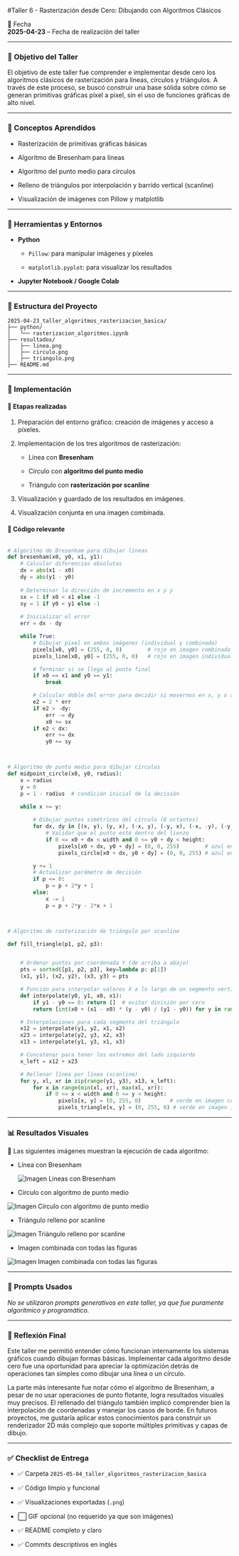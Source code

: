 #Taller 6 - Rasterización desde Cero: Dibujando con Algoritmos Clásicos

📅 Fecha  
**2025-04-23** – Fecha de realización del taller

----------

### 🎯 Objetivo del Taller

El objetivo de este taller fue comprender e implementar desde cero los algoritmos clásicos de rasterización para líneas, círculos y triángulos. A través de este proceso, se buscó construir una base sólida sobre cómo se generan primitivas gráficas píxel a píxel, sin el uso de funciones gráficas de alto nivel.

----------

### 🧠 Conceptos Aprendidos

-   Rasterización de primitivas gráficas básicas
    
-   Algoritmo de Bresenham para líneas
    
-   Algoritmo del punto medio para círculos
    
-   Relleno de triángulos por interpolación y barrido vertical (scanline)
    
-   Visualización de imágenes con Pillow y matplotlib
    

----------

### 🔧 Herramientas y Entornos

-   **Python**
    
    -   `Pillow`: para manipular imágenes y píxeles
        
    -   `matplotlib.pyplot`: para visualizar los resultados
        
-   **Jupyter Notebook / Google Colab**
    

----------

### 📁 Estructura del Proyecto
```
2025-04-23_taller_algoritmos_rasterizacion_basica/
├── python/
│   └── rasterizacion_algoritmos.ipynb
├── resultados/
│   ├── linea.png
│   ├── circulo.png
│   ├── triangulo.png
├── README.md
```

----------

### 🧪 Implementación

#### 🔹 Etapas realizadas

1.  Preparación del entorno gráfico: creación de imágenes y acceso a píxeles.
    
2.  Implementación de los tres algoritmos de rasterización:
    
    -   Línea con **Bresenham**
        
    -   Círculo con **algoritmo del punto medio**
        
    -   Triángulo con **rasterización por scanline**
        
3.  Visualización y guardado de los resultados en imágenes.
    
4.  Visualización conjunta en una imagen combinada.
    

#### 🔹 Código relevante
``` python

# Algoritmo de Bresenham para dibujar líneas
def bresenham(x0, y0, x1, y1):
    # Calcular diferencias absolutas
    dx = abs(x1 - x0)
    dy = abs(y1 - y0)
    
    # Determinar la dirección de incremento en x y y
    sx = 1 if x0 < x1 else -1
    sy = 1 if y0 < y1 else -1
    
    # Inicializar el error
    err = dx - dy

    while True:
        # Dibujar píxel en ambas imágenes (individual y combinada)
        pixels[x0, y0] = (255, 0, 0)        # rojo en imagen combinada
        pixels_line[x0, y0] = (255, 0, 0)   # rojo en imagen individual

        # Terminar si se llega al punto final
        if x0 == x1 and y0 == y1:
            break

        # Calcular doble del error para decidir si movernos en x, y o ambos
        e2 = 2 * err
        if e2 > -dy:
            err -= dy
            x0 += sx
        if e2 < dx:
            err += dx
            y0 += sy



# Algoritmo de punto medio para dibujar círculos
def midpoint_circle(x0, y0, radius):
    x = radius
    y = 0
    p = 1 - radius  # condición inicial de la decisión

    while x >= y:
      
        # Dibujar puntos simétricos del círculo (8 octantes)
        for dx, dy in [(x, y), (y, x), (-x, y), (-y, x), (-x, -y), (-y, -x), (x, -y), (y, -x)]:
            # Validar que el punto esté dentro del lienzo
            if 0 <= x0 + dx < width and 0 <= y0 + dy < height:
                pixels[x0 + dx, y0 + dy] = (0, 0, 255)        # azul en imagen combinada
                pixels_circle[x0 + dx, y0 + dy] = (0, 0, 255) # azul en imagen individual

        y += 1
        # Actualizar parámetro de decisión
        if p <= 0:
            p = p + 2*y + 1
        else:
            x -= 1
            p = p + 2*y - 2*x + 1



# Algoritmo de rasterización de triángulo por scanline

def fill_triangle(p1, p2, p3):


    # Ordenar puntos por coordenada Y (de arriba a abajo)
    pts = sorted([p1, p2, p3], key=lambda p: p[1])
    (x1, y1), (x2, y2), (x3, y3) = pts

    # Función para interpolar valores X a lo largo de un segmento vertical
    def interpolate(y0, y1, x0, x1):
        if y1 - y0 == 0: return []  # evitar división por cero
        return [int(x0 + (x1 - x0) * (y - y0) / (y1 - y0)) for y in range(y0, y1)]

    # Interpolaciones para cada segmento del triángulo
    x12 = interpolate(y1, y2, x1, x2)
    x23 = interpolate(y2, y3, x2, x3)
    x13 = interpolate(y1, y3, x1, x3)

    # Concatenar para tener los extremos del lado izquierdo
    x_left = x12 + x23

    # Rellenar línea por línea (scanline)
    for y, xl, xr in zip(range(y1, y3), x13, x_left):
        for x in range(min(xl, xr), max(xl, xr)):
            if 0 <= x < width and 0 <= y < height:
                pixels[x, y] = (0, 255, 0)         # verde en imagen combinada
                pixels_triangle[x, y] = (0, 255, 0) # verde en imagen individual
```

----------

### 📊 Resultados Visuales

📌 Las siguientes imágenes muestran la ejecución de cada algoritmo:

-   Línea con Bresenham

    ![Imagen Lineas con Bresenham](https://github.com/JuanDanielRamirezMojica/computacion-visual/blob/main/2025-04-23_taller_algoritmos_rasterizacion_basica/resultados/linea.png?raw=true)

    
-   Círculo con algoritmo de punto medio  
    
![Imagen  Círculo con algoritmo de punto medio  ](https://github.com/JuanDanielRamirezMojica/computacion-visual/blob/main/2025-04-23_taller_algoritmos_rasterizacion_basica/resultados/circulo.png?raw=true)


-   Triángulo relleno por scanline  

![Imagen  Triángulo relleno por scanline  ](https://github.com/JuanDanielRamirezMojica/computacion-visual/blob/main/2025-04-23_taller_algoritmos_rasterizacion_basica/resultados/triangulo.png?raw=true)

   
   
-   Imagen combinada con todas las figuras

   ![Imagen  Imagen combinada con todas las figuras](https://github.com/JuanDanielRamirezMojica/computacion-visual/blob/main/2025-04-23_taller_algoritmos_rasterizacion_basica/resultados/todojunto.png?raw=true)


----------

### 🧩 Prompts Usados

_No se utilizaron prompts generativos en este taller, ya que fue puramente algorítmico y programático._

----------

### 💬 Reflexión Final

Este taller me permitió entender cómo funcionan internamente los sistemas gráficos cuando dibujan formas básicas. Implementar cada algoritmo desde cero fue una oportunidad para apreciar la optimización detrás de operaciones tan simples como dibujar una línea o un círculo.

La parte más interesante fue notar cómo el algoritmo de Bresenham, a pesar de no usar operaciones de punto flotante, logra resultados visuales muy precisos. El rellenado del triángulo también implicó comprender bien la interpolación de coordenadas y manejar los casos de borde. En futuros proyectos, me gustaría aplicar estos conocimientos para construir un renderizador 2D más complejo que soporte múltiples primitivas y capas de dibujo.

----------

### ✅ Checklist de Entrega

-   ✅ Carpeta `2025-05-04_taller_algoritmos_rasterizacion_basica`
    
-   ✅ Código limpio y funcional
    
-   ✅ Visualizaciones exportadas (`.png`)
    
-   ⬜ GIF opcional (no requerido ya que son imágenes)
    
-   ✅ README completo y claro
    
-   ✅ Commits descriptivos en inglés
